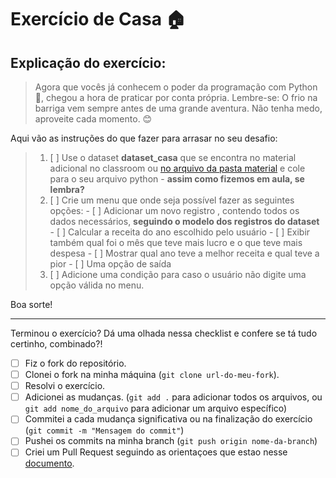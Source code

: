 # Exercício de Casa 🏠 


## Explicação do exercício:  
> Agora que vocês já conhecem o poder da programação com Python 🐍, chegou a hora de praticar por conta própria. Lembre-se: O frio na barriga vem sempre antes de uma grande aventura. Não tenha medo, aproveite cada momento. 😊

Aqui vão as instruções do que fazer para arrasar no seu desafio:


> 1. [ ] Use o dataset <b>dataset_casa</b> que se encontra no material adicional no classroom ou [no arquivo da pasta material](../../material/dataset_casa.py) e cole para o seu arquivo python - <b>assim como fizemos em aula, se lembra?</b>
> 2. [ ] Crie um menu que onde seja possível fazer as seguintes opções:
    - [ ] Adicionar um novo registro , contendo todos os dados necessários, <b>seguindo o modelo dos registros do dataset</b>
    - [ ] Calcular a receita do ano escolhido pelo usuário
        - [ ] Exibir também qual foi o mês que teve mais lucro e o que teve mais despesa
    - [ ] Mostrar qual ano teve a melhor receita e qual teve a pior
    - [ ] Uma opção de saída
> 3. [ ] Adicione uma condição para caso o usuário não digite uma opção válida no menu.

Boa sorte!

---

Terminou o exercício? Dá uma olhada nessa checklist e confere se tá tudo certinho, combinado?!

- [ ] Fiz o fork do repositório.
- [ ] Clonei o fork na minha máquina (`git clone url-do-meu-fork`).
- [ ] Resolvi o exercício.
- [ ] Adicionei as mudanças. (`git add .` para adicionar todos os arquivos, ou `git add nome_do_arquivo` para adicionar um arquivo específico)
- [ ] Commitei a cada mudança significativa ou na finalização do exercício (`git commit -m "Mensagem do commit"`)
- [ ] Pushei os commits na minha branch (`git push origin nome-da-branch`)
- [ ] Criei um Pull Request seguindo as orientaçoes que estao nesse [documento](https://github.com/mflilian/repo-example/blob/main/exercicios/para-casa/instrucoes-pull-request.md).

